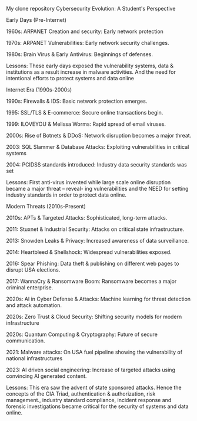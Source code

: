 My clone repository
Cybersecurity Evolution: A Student's Perspective

Early Days (Pre-Internet)

1960s: ARPANET Creation and security: Early network protection

1970s: ARPANET Vulnerabilities: Early network security challenges.

1980s: Brain Virus & Early Antivirus: Beginnings of defenses.

Lessons: These early days exposed the vulnerability systems, data & institutions as a result increase in malware activities. And the need for intentional efforts to protect systems and data online

Internet Era (1990s-2000s)

1990s: Firewalls & IDS: Basic network protection emerges.

1995: SSL/TLS & E-commerce: Secure online transactions begin.

1999: ILOVEYOU & Melissa Worms: Rapid spread of email viruses.

2000s: Rise of Botnets & DDoS: Network disruption becomes a major threat.

2003: SQL Slammer & Database Attacks: Exploiting vulnerabilities in critical systems

2004: PCIDSS standards introduced: Industry data security standards was set

Lessons: First anti-virus invented while large scale online disruption became a major threat – reveal- ing vulnerabilities and the NEED for setting industry standards in order to protect data online.

Modern Threats (2010s-Present)

2010s: APTs & Targeted Attacks: Sophisticated, long-term attacks.

2011: Stuxnet & Industrial Security: Attacks on critical state infrastructure.

2013: Snowden Leaks & Privacy: Increased awareness of data surveillance.

2014: Heartbleed & Shellshock: Widespread vulnerabilities exposed.

2016: Spear Phishing: Data theft & publishing on different web pages to disrupt USA elections.

2017: WannaCry & Ransomware Boom: Ransomware becomes a major criminal enterprise.

2020s: AI in Cyber Defense & Attacks: Machine learning for threat detection and attack automation.

2020s: Zero Trust & Cloud Security: Shifting security models for modern infrastructure

2020s: Quantum Computing & Cryptography: Future of secure communication.

2021: Malware attacks: On USA fuel pipeline showing the vulnerability of national infrastructures

2023: AI driven social engineering: Increase of targeted attacks using convincing AI generated content.

Lessons: This era saw the advent of state sponsored attacks. Hence the concepts of the CIA Triad, authentication & authorization, risk management., industry standard compliance, incident response and forensic investigations became critical for the security of systems and data online.
